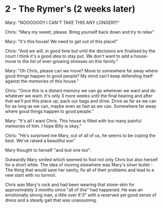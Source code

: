# 2 - The Rymer's (2 weeks later)

Mary: "NOOOOOO!! I CAN'T TAKE THIS ANY LONGER!!!"

Chris: "Mary my sweet, please. Bring yourself back down and try to relax"

Mary: "It's this house! We need to get out of this place!"

Chris: "And we will, in good time but until the decisions are finalised by the
court I think it's a good idea to stay put. We don't want to add a house-move to
the list of ever-growing stresses on this family."

Mary: "Oh Chris, please can we move? Move to somewhere far away where good
things happen to good people? My mind can't keep defending itself against the
memories of this house."

Chris: "Once *this* is a distant memory we can go wherever we want and do
whatever we want. It's only 3 more weeks until the final hearing and after that
we'll put this place up, pack our bags and drive. Drive as far as we can for as
long as we can, maybe even as fast as we can. Somewhere far away where good
things happen to good people."

Mary: "It's all I want Chris. This house is filled with too many painful
memories of him. I hope Billy is okay."

Chris: "He's surprised me Mary, out of all of us, he seems to be coping the
best. We've raised a beautiful son"

Mary thought to herself "and lost one too". 

Outwardly Mary smiled which seemed to fool not only Chris but also herself for a
short while. The idea of moving elsewhere was Mary's silver bullet - The thing
that would save her sanity, fix all of their problems and lead to a new start
with no turmoil.

Chris was Mary's rock and had been wearing that stone-skin for approximately 3 months
since "all of this" had happened. 
He was an emotionally strong man, a little over 6'3" with a reserved yet good
sense of dress and a steady gait that was unassuming.

